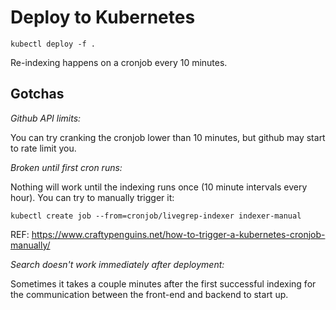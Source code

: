 # Deploy to Kubernetes

```shell
kubectl deploy -f .
```

Re-indexing happens on a cronjob every 10 minutes.

## Gotchas

*Github API limits:*

You can try cranking the cronjob lower than 10 minutes, but github
may start to rate limit you.

*Broken until first cron runs:*

Nothing will work until the indexing runs once (10 minute intervals every hour).
You can try to manually trigger it:

```shell
kubectl create job --from=cronjob/livegrep-indexer indexer-manual
```

REF: https://www.craftypenguins.net/how-to-trigger-a-kubernetes-cronjob-manually/

*Search doesn't work immediately after deployment:*

Sometimes it takes a couple minutes after the first successful indexing for 
the communication between the front-end and backend to start up.